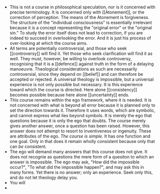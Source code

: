 - This is not a course in philosophical speculation, nor is it concerned with precise terminology. It is concerned only with [[Atonement]], or the correction of perception. The means of the Atonement is forgiveness. The structure of the "individual consciousness" is essentially irrelevant because it is a concept representing the "original error" or the "original sin." To study the error itself does not lead to correction, if you are indeed to succeed in overlooking the error. And it is just his process of over-looking at which the course aims.
- All terms are potentially controversial, and those who seek [[controversy]] will find it. Yet those who seek clarification will find it as well. They must, however, be willing to overlook controversy, recognising that it is a [[defence]] against truth in the form of a delaying manoeuvre. Theological considerations as such are necessarily controversial, since they depend on [[belief]] and can therefore be accepted or rejected. A universal theology is impossible, but a universal experience is not only possible but necessary. It is this experience toward which the course is directed. Here alone [[consistency]] becomes possible because here alone [[uncertainty]] ends.
- This course remains within the ego framework, where it is needed. It is not concerned with what is beyond all error because it is planned only to set the direction towards it. Therefore it uses words, which are symbolic, and cannot express what lies beyond symbols. It is merely the ego that questions because it is only the ego that doubts. The course merely gives another answer, once a question has been raised. However, this answer does not attempt to resort to inventiveness or ingenuity. These are attributes of the ego. _The course is simple._ It has one function and one goal. Only in that does it remain wholly consistent because only that can _be_ consistent.
- The ego will demand many answers that this course does not give. It does not recognie as questions the mere form of a quesiton to which an answer is impossible. The ego may ask, "How did the impossible occur?", "To what did the impossible happen?", and may ask this in many forms. Yet there is no answer; only an experience. Seek only this, and do not let theology delay you.
- You will
-